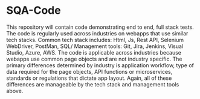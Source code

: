 # SQA-Code
This repository will contain code demonstrating end to end, full stack tests. The code is regularly used across industries on webapps that use similar tech stacks. Common tech stack includes: Html, Js, Rest API, Selenium WebDriver, PostMan, SQL/ Management tools: Git, Jira, Jenkins, Visual Studio, Azure, AWS.  The code is applicable across industries because webapps use common page objects and are not industry specific. The primary differences determined by industry is application workflow, type of data required for the page objects, API functions or microservices, standards or regulations that dictate app layout. Again, all of these differences are manageable by the tech stack and management tools above. 
